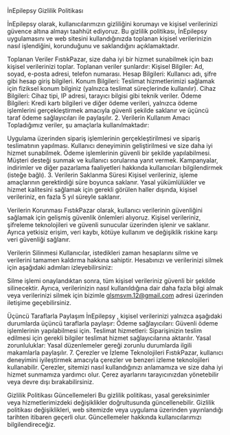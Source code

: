 İnEpilepsy Gizlilik Politikası

İnEpilepsy  olarak, kullanıcılarımızın gizliliğini korumayı ve kişisel verilerinizi güvence altına almayı taahhüt ediyoruz. Bu gizlilik politikası, İnEpilepsy  uygulamasını ve web sitesini kullandığınızda toplanan kişisel verilerinizin nasıl işlendiğini, korunduğunu ve saklandığını açıklamaktadır.

Toplanan Veriler FıstıkPazar, size daha iyi bir hizmet sunabilmek için bazı kişisel verilerinizi toplar. Toplanan veriler şunlardır:
Kişisel Bilgiler: Ad, soyad, e-posta adresi, telefon numarası. Hesap Bilgileri: Kullanıcı adı, şifre gibi hesap giriş bilgileri. Konum Bilgileri: Teslimat hizmetlerimizi sağlamak için fiziksel konum bilginiz (yalnızca teslimat süreçlerinde kullanılır). Cihaz Bilgileri: Cihaz tipi, IP adresi, tarayıcı bilgisi gibi teknik veriler. Ödeme Bilgileri: Kredi kartı bilgileri ve diğer ödeme verileri, yalnızca ödeme işlemlerini gerçekleştirmek amacıyla güvenli şekilde saklanır ve üçüncü taraf ödeme sağlayıcıları ile paylaşılır. 2. Verilerin Kullanım Amacı Topladığımız veriler, şu amaçlarla kullanılmaktadır:

Uygulama üzerinden sipariş işlemlerinin gerçekleştirilmesi ve sipariş teslimatının yapılması. Kullanıcı deneyiminin geliştirilmesi ve size daha iyi hizmet sunabilmek. Ödeme işlemlerinin güvenli bir şekilde yapılabilmesi. Müşteri desteği sunmak ve kullanıcı sorularına yanıt vermek. Kampanyalar, indirimler ve diğer pazarlama faaliyetleri hakkında kullanıcıları bilgilendirmek (isteğe bağlı). 3. Verilerin Saklanma Süresi Kişisel verileriniz, işleme amaçlarının gerektirdiği süre boyunca saklanır. Yasal yükümlülükler ve hizmet kalitesini sağlamak için gerekli görülen haller dışında, kişisel verileriniz, en fazla 5 yıl süreyle saklanır.

Verilerin Korunması FıstıkPazar olarak, kullanıcı verilerinin güvenliğini sağlamak için gelişmiş güvenlik önlemleri alıyoruz. Kişisel verileriniz, şifreleme teknolojileri ve güvenli sunucular üzerinden işlenir ve saklanır. Ayrıca yetkisiz erişim, veri kaybı, kötüye kullanım ve değişiklik riskine karşı veri güvenliği sağlanır.

Verilerin Silinmesi Kullanıcılar, istedikleri zaman hesaplarını silme ve verilerini tamamen kaldırma hakkına sahiptir. Hesabınızı ve verilerinizi silmek için aşağıdaki adımları izleyebilirsiniz:

Silme işlemi onaylandıktan sonra, tüm kişisel verileriniz güvenli bir şekilde silinecektir. Ayrıca, verilerinizin nasıl kullanıldığına dair daha fazla bilgi almak veya verilerinizi silmek için bizimle glsmsvm.12@gmail.com adresi üzerinden iletişime geçebilirsiniz.

Üçüncü Taraflarla Paylaşım İnEpilepsy , kişisel verilerinizi yalnızca aşağıdaki durumlarda üçüncü taraflarla paylaşır:
Ödeme sağlayıcıları: Güvenli ödeme işlemlerinin yapılabilmesi için. Teslimat hizmetleri: Siparişinizin teslim edilmesi için gerekli bilgiler teslimat hizmet sağlayıcılarına aktarılır. Yasal zorunluluklar: Yasal düzenlemeler gereği zorunlu durumlarda ilgili makamlarla paylaşılır. 7. Çerezler ve İzleme Teknolojileri FıstıkPazar, kullanıcı deneyimini iyileştirmek amacıyla çerezler ve benzeri izleme teknolojileri kullanabilir. Çerezler, sitemizi nasıl kullandığınızı anlamamıza ve size daha iyi hizmet sunmamıza yardımcı olur. Çerez ayarlarını tarayıcınızdan yönetebilir veya devre dışı bırakabilirsiniz.

Gizlilik Politikası Güncellemeleri Bu gizlilik politikası, yasal gereksinimler veya hizmetlerimizdeki değişiklikler doğrultusunda güncellenebilir. Gizlilik politikası değişiklikleri, web sitemizde veya uygulama üzerinden yayınlandığı tarihten itibaren geçerli olur. Güncellemeler hakkında kullanıcılarımızı bilgilendireceğiz.
